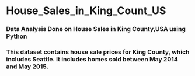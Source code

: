 # House_Sales_in_King_Count_US
### Data Analysis Done on House Sales in King County,USA using Python 
### This dataset contains house sale prices for King County, which includes Seattle. It includes homes sold between May 2014 and May 2015.
